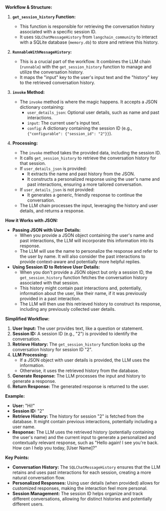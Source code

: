 **Workflow & Structure:**



1. **`get_session_history` Function:**
   - This function is responsible for retrieving the conversation history associated with a specific session ID.
   - It uses `SQLChatMessageHistory` from `langchain_community` to interact with a SQLite database (`memory.db`) to store and retrieve this history.

2. **`RunnableWithMessageHistory`:**
   - This is a crucial part of the workflow. It combines the LLM chain (`runnable`) with the `get_session_history` function to manage and utilize the conversation history.
   - It maps the "input" key to the user's input text and the "history" key to the retrieved conversation history.

3. **`invoke` Method:**
   - The `invoke` method is where the magic happens. It accepts a JSON dictionary containing:
     - `user_details_json`:  Optional user details, such as name and past interactions.
     - `input`: The current user's input text.
     - `config`:  A dictionary containing the session ID (e.g., `{"configurable": {"session_id": "2"}}`).

4. **Processing:**
   - The `invoke` method takes the provided data, including the session ID.
   - It calls `get_session_history` to retrieve the conversation history for that session.
   - If `user_details_json` is provided:
     - It extracts the name and past history from the JSON.
     - It constructs a personalized response using the user's name and past interactions, ensuring a more tailored conversation.
   - If `user_details_json` is not provided:
     - It generates a generic, friendly response to continue the conversation.
   - The LLM chain processes the input, leveraging the history and user details, and returns a response.

**How it Works with JSON:**

- **Passing JSON with User Details:**
  - When you provide a JSON object containing the user's name and past interactions, the LLM will incorporate this information into its response.
  - The LLM will use the name to personalize the response and refer to the user by name. It will also consider the past interactions to provide context-aware and potentially more helpful replies.
- **Using Session ID to Retrieve User Details:**
  - When you don't provide a JSON object but only a session ID, the `get_session_history` function fetches the conversation history associated with that session. 
  - This history might contain past interactions and, potentially, information about the user, like their name, if it was previously provided in a past interaction.
  - The LLM will then use this retrieved history to construct its response, including any previously collected user details.

**Simplified Workflow:**

1. **User Input:** The user provides text, like a question or statement.
2. **Session ID:** A session ID (e.g., "2") is provided to identify the conversation.
3. **Retrieve History:** The `get_session_history` function looks up the conversation history for session ID "2".
4. **LLM Processing:** 
   - If a JSON object with user details is provided, the LLM uses the information. 
   - Otherwise, it uses the retrieved history from the database.
5. **Generate Response:** The LLM processes the input and history to generate a response.
6. **Return Response:** The generated response is returned to the user.

**Example:**

- **User:** "Hi!"
- **Session ID:** "2"
- **Retrieve History:**  The history for session "2" is fetched from the database. It might contain previous interactions, potentially including a user name.
- **Response:** The LLM uses the retrieved history (potentially containing the user's name) and the current input to generate a personalized and contextually relevant response, such as "Hello again! I see you're back. How can I help you today, [User Name]?"

**Key Points:**

- **Conversation History:** The `SQLChatMessageHistory` ensures that the LLM retains and uses past interactions for each session, creating a more natural conversation flow.
- **Personalized Responses:** Using user details (when provided) allows for customized responses, making the interaction feel more personal.
- **Session Management:** The session ID helps organize and track different conversations, allowing for distinct histories and potentially different users. 
